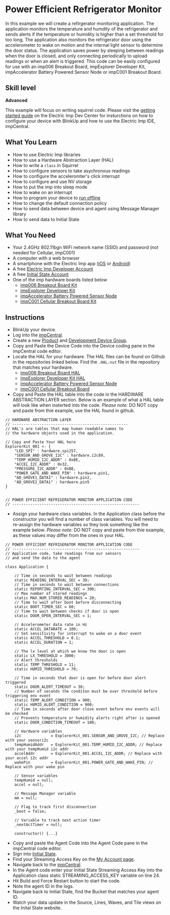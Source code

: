 # Power Efficient Refrigerator Monitor

In this example we will create a refirgerator monitoring application. The application monitors the temperature and humdity of the refrigerator and sends alerts if the temperature or humidity is higher than a set threshold for too long. The application also monitors the refrigerator door using the accelerometer to wake on motion and the internal light sensor to determine the door status. The application saves power by sleeping between readings when the door is closed, and only connecting periodically to upload readings or when an alert is triggered. This code can be easily configured for use with an imp006 Breakout Board, impExplorer Developer Kit, impAccelerator Battery Powered Sensor Node or impC001 Breakout Board.

## Skill level

**Advanced**

This example will focus on writing squirrel code. Please visit the [getting started guide](https://developer.electricimp.com/gettingstarted) on the Electric Imp Dev Center for insturctions on how to configure your device with BlinkUp and how to use the Electric Imp IDE, impCentral.

## What You Learn

* How to use Electric Imp libraries
* How to use a Hardware Abstraction Layer (HAL)
* How to write a `class` in Squirrel
* How to configure sensors to take asychronous readings
* How to configure the acceleromter's click interrupt
* How to configure and use NV storage
* How to put the imp into sleep mode
* How to wake on an interrupt
* How to program your device to [run offline](https://developer.electricimp.com/resources/offline)
* How to change the default connection policy
* How to send data between device and agent using Message Manager library
* How to send data to Initial State

## What You Need

* Your 2.4GHz 802.11bgn WiFi network name (SSID) and password (not needed for Cellular, impC001)
* A computer with a web browser
* A smartphone with the Electric Imp app ([iOS](https://itunes.apple.com/us/app/electric-imp/id547133856) or [Android](https://play.google.com/store/apps/details?id=com.electricimp.electricimp))
* A free [Electric Imp Developer Account](https://impcentral.electricimp.com/login)
* A free [Initial State Account](https://www.initialstate.com/)
* One of the imp hardware boards listed below
    * [imp006 Breakout Board Kit](https://store.electricimp.com/collections/breakout-boards/products/imp006-cellular-and-wifi-breakout-board-kit?variant=30294487924759)
    * [impExplorer Developer Kit](https://store.electricimp.com/collections/featured-products/products/impexplorer-developer-kit?variant=31118866130)
    * [impAccelerator Battery Powered Sensor Node](https://developer.electricimp.com/hardware/resources/reference-designs/sensornode)
    * [impC001 Cellular Breakout Board Kit](https://developer.electricimp.com/hardware/resources/reference-designs/impc001breakout)

## Instructions

* BlinkUp your device.
* Log into the [impCentral](https://impcentral.electricimp.com/login).
* Create a new [Product](https://developer.electricimp.com/tools/impcentral/impcentralintroduction#app-products) and [Development Device Group](https://developer.electricimp.com/tools/impcentral/impcentralintroduction#app-development-devicegroup).
* Copy and Paste the Device Code into the Device coding pane in the impCentral code editor.
* Locate the HAL for your hardware. The HAL files can be found on Github in the repositories linked below. Find the `.HAL.nut` file in the repository that matches your hardware.
    * [imp006 Breakout Board HAL](https://github.com/electricimp/imp006BreakoutBoardHAL)
    * [impExplorer Developer Kit HAL](https://github.com/electricimp/ExplorerKitHAL)
    * [impAccelerator Battery Powered Sensor Node](https://github.com/electricimp/SensorNodeHAL)
    * [impC001 Cellular Breakout Board](https://github.com/electricimp/CellularBreakoutHAL)
* Copy and Paste the HAL table into the code in the HARDWARE ABSTRACTION LAYER section. Below is an example of what a HAL table will look like when insterted into the code. *Please note:* DO NOT copy and paste from thie example, use the HAL found in github.

```
// HARDWARE ABSTRACTION LAYER
// ---------------------------------------------------
// HAL's are tables that map human readable names to
// the hardware objects used in the application.

// Copy and Paste Your HAL here
ExplorerKit_001 <- {
    "LED_SPI" : hardware.spi257,
    "SENSOR_AND_GROVE_I2C" : hardware.i2c89,
    "TEMP_HUMID_I2C_ADDR" : 0xBE,
    "ACCEL_I2C_ADDR" : 0x32,
    "PRESSURE_I2C_ADDR" : 0xB8,
    "POWER_GATE_AND_WAKE_PIN" : hardware.pin1,
    "AD_GROVE1_DATA1" : hardware.pin2,
    "AD_GROVE2_DATA1" : hardware.pin5
}


// POWER EFFICIENT REFRIGERATOR MONITOR APPLICATION CODE
// --------------------------------------------------------
```

* Assign your hardware class variables. In the Application class before the constructor you will find a number of class variables. You will need to re-assign the hardware variables so they look something like the example below. *Please note:* DO NOT copy and paste from thie example, as these values may differ from the ones in your HAL.

```
// POWER EFFICIENT REFRIGERATOR MONITOR APPLICATION CODE
// --------------------------------------------------------
// Application code, take readings from our sensors
// and send the data to the agent

class Application {

    // Time in seconds to wait between readings
    static READING_INTERVAL_SEC = 30;
    // Time in seconds to wait between connections
    static REPORTING_INTERVAL_SEC = 300;
    // Max number of stored readings
    static MAX_NUM_STORED_READINGS = 20;
    // Time to wait after boot before disconnecting
    static BOOT_TIMER_SEC = 60;
    // Time to wait between checks if door is open
    static DOOR_OPEN_INTERVAL_SEC = 1;

    // Accelerometer data rate in Hz
    static ACCEL_DATARATE = 100;
    // Set sensitivity for interrupt to wake on a door event
    static ACCEL_THRESHOLD = 0.1;
    static ACCEL_DURATION = 1;

    // The lx level at which we know the door is open
    static LX_THRESHOLD = 3000;
    // Alert thresholds
    static TEMP_THRESHOLD = 11;
    static HUMID_THRESHOLD = 70;

    // Time in seconds that door is open for before door alert triggered
    static DOOR_ALERT_TIMEOUT = 30;
    // Number of seconds the conditon must be over threshold before triggering env event
    static TEMP_ALERT_CONDITION = 900;
    static HUMID_ALERT_CONDITION = 900;
    // Time in seconds after door close event before env events will be checked
    // Prevents temperature or humidity alerts right after is opened
    static DOOR_CONDITION_TIMEOUT = 180;

    // Hardware variables
    i2c             = ExplorerKit_001.SENSOR_AND_GROVE_I2C; // Replace with your sensori2c
    tempHumidAddr   = ExplorerKit_001.TEMP_HUMID_I2C_ADDR; // Replace with your tempHumid i2c addr
    accelAddr       = ExplorerKit_001.ACCEL_I2C_ADDR; // Replace with your accel i2c addr
    wakePin         = ExplorerKit_001.POWER_GATE_AND_WAKE_PIN; // Replace with your wake pin

    // Sensor variables
    tempHumid = null;
    accel = null;

    // Message Manager variable
    mm = null;

    // Flag to track first disconnection
    _boot = false;

    // Variable to track next action timer
    _nextActTimer = null;

    constructor() {...}
```

* Copy and paste the Agent Code into the Agent Code pane in the impCentral code editor.
* Sign into [Initial State](https://api.init.st/auth/#/login/).
* Find your Streaming Access Key on the [My Account page](https://iot.app.initialstate.com/#/account).
* Navigate back to the [impCentral](https://impcentral.electricimp.com/).
* In the Agent code enter your Initial State Streaming Access Key into the Application class static STREAMING_ACCESS_KEY variable on line 24.
* Hit Build and Force Restart button to start the code.
* Note the agent ID in the logs.
* Navigate back to Initial State, find the Bucket that matches your agent ID.
* Watch your data update in the Source, Lines, Waves, and Tile views on the Inital State website.
